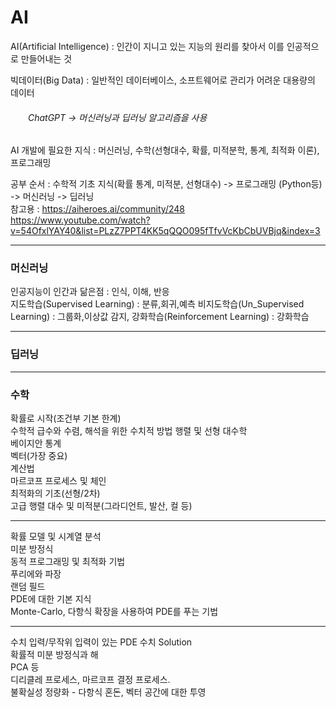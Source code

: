 # AI
AI(Artificial Intelligence) : 인간이 지니고 있는 지능의 원리를 찾아서 이를 인공적으로 만들어내는 것<br>

빅데이터(Big Data) : 일반적인 데이터베이스, 소프트웨어로 관리가 어려운 대용량의 데이터
<h6>　　ChatGPT -> 머신러닝과 딥러닝 알고리즘을 사용</h6>

AI 개발에 필요한 지식 : 머신러닝, 수학(선형대수, 확률, 미적분학, 통계, 최적화 이론), 프로그래밍  <br>

공부 순서 : 수학적 기초 지식(확률 통계, 미적분, 선형대수) -> 프로그래밍 (Python등) -> 머신러닝 -> 딥러닝  <br> 
참고용 : https://aiheroes.ai/community/248 <br> 
https://www.youtube.com/watch?v=54OfxlYAY40&list=PLzZ7PPT4KK5qQQO095fTfvVcKbCbUVBjq&index=3
<br>
<hr>
<h3>머신러닝</h3>
인공지능이 인간과 닮은점 : 인식, 이해, 반응<br>
지도학습(Supervised Learning) : 분류,회귀,예측  
비지도학습(Un_Supervised Learning) : 그룹화,이상값 감지,
강화학습(Reinforcement Learning) : 강화학습<br>
<hr>
<h3>딥러닝</h3>



<hr>
<h3>수학</h3>
확률로 시작(조건부 기본 한계) <br>
수학적 급수와 수렴, 해석을 위한 수치적 방법 행렬 및 선형 대수학 <br>
베이지안 통계 <br>
벡터(가장 중요) <br>
계산법 <br>
마르코프 프로세스 및 체인 <br>
최적화의 기초(선형/2차) <br>
고급 행렬 대수 및 미적분(그라디언트, 발산, 컬 등) <br>

<hr>

확률 모델 및 시계열 분석 <br>
미분 방정식 <br>
동적 프로그래밍 및 최적화 기법 <br>
푸리에와 파장 <br>
랜덤 필드 <br>
PDE에 대한 기본 지식 <br>
Monte-Carlo, 다항식 확장을 사용하여 PDE를 푸는 기법 <br>

<hr>

수치 입력/무작위 입력이 있는 PDE 수치 Solution <br>
확률적 미분 방정식과 해 <br>
PCA 등 <br>
디리클레 프로세스, 마르코프 결정 프로세스. <br>
불확실성 정량화 - 다항식 혼돈, 벡터 공간에 대한 투영 <br>







